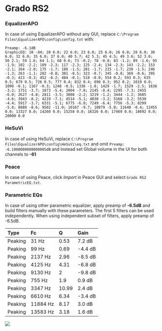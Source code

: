 # Grado RS2

### EqualizerAPO
In case of using EqualizerAPO without any GUI, replace `C:\Program Files\EqualizerAPO\config\config.txt`
with:
```
Preamp: -6.1dB
GraphicEQ: 10 -84; 20 6.0; 22 6.0; 23 6.0; 25 6.0; 26 6.0; 28 6.0; 30 6.0; 32 6.0; 35 6.0; 37 6.0; 40 5.7; 42 5.3; 45 4.5; 49 3.6; 52 3.0; 56 2.1; 59 1.6; 64 1.1; 68 0.6; 73 -0.2; 78 -0.8; 83 -1.2; 89 -1.6; 95 -1.9; 102 -2.2; 109 -2.3; 117 -2.3; 125 -2.4; 134 -2.3; 143 -2.2; 153 -2.1; 164 -2.0; 175 -1.7; 188 -1.5; 201 -1.7; 215 -1.7; 230 -1.5; 246 -1.3; 263 -1.1; 282 -0.8; 301 -0.5; 323 -0.7; 345 -0.8; 369 -0.6; 395 -0.3; 423 -0.3; 452 -0.2; 484 -0.1; 518 -0.0; 554 0.2; 593 0.3; 635 0.5; 679 0.5; 726 0.5; 777 0.4; 832 0.4; 890 0.3; 952 0.2; 1019 0.0; 1090 -0.1; 1167 -0.3; 1248 -0.5; 1336 -1.0; 1429 -1.7; 1529 -2.5; 1636 -3.2; 1751 -3.7; 1873 -5.4; 2004 -7.8; 2145 -8.4; 2295 -7.3; 2455 -6.0; 2627 -4.8; 2811 -3.5; 3008 -2.2; 3219 -1.2; 3444 -1.2; 3685 -4.6; 3943 -8.2; 4219 -7.1; 4514 -5.1; 4830 -3.2; 5168 -3.2; 5530 -4.4; 5917 -3.7; 6331 -5.1; 6775 -6.8; 7249 -6.4; 7756 -5.3; 8299 -5.8; 8880 -8.6; 9502 -11.0; 10167 -9.7; 10879 -5.0; 11640 -0.4; 12455 0.0; 13327 0.0; 14260 0.0; 15258 0.0; 16326 0.0; 17469 0.0; 18692 0.0; 20000 0.0
```

### HeSuVi
In case of using HeSuVi, replace `C:\Program Files\EqualizerAPO\config\HeSuVi\eq.txt` and omit `Preamp:
-6.1000000000000005dB` and instead set Global volume in the UI for both channels to **-61**

### Peace
In case of using Peace, click *Import* in Peace GUI and select `Grado RS2 ParametricEQ.txt`.

### Parametric EQs
In case of using other parametric equalizer, apply preamp of **-6.5dB** and build filters manually
with these parameters. The first 5 filters can be used independently.
When using independent subset of filters, apply preamp of -6.5dB.

| Type    | Fc       |     Q | Gain    |
|:--------|:---------|:------|:--------|
| Peaking | 31 Hz    |  0.53 | 7.2 dB  |
| Peaking | 99 Hz    |  0.69 | -4.4 dB |
| Peaking | 2137 Hz  |  2.96 | -8.5 dB |
| Peaking | 4125 Hz  |  4.31 | -6.8 dB |
| Peaking | 9130 Hz  |  2    | -9.8 dB |
| Peaking | 755 Hz   |  1.9  | 0.9 dB  |
| Peaking | 3347 Hz  | 10.99 | 2.4 dB  |
| Peaking | 6610 Hz  |  6.34 | -3.4 dB |
| Peaking | 11884 Hz |  8.17 | 3.0 dB  |
| Peaking | 13583 Hz |  3.18 | 1.6 dB  |

![](https://raw.githubusercontent.com/jaakkopasanen/AutoEq/master/results/headphonecom/sbaf-serious/Grado%20RS2/Grado%20RS2.png)